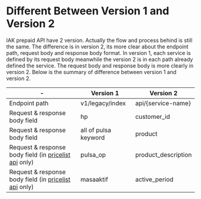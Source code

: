 # Different Between Version 1 and Version 2

IAK prepaid API have 2 version. Actually the flow and process behind is still the same. The difference is in version 2, its more clear about the endpoint path, request body and response body format. In version 1, each service is defined by its request body meanwhile the version 2 is in each path already defined the service. The request body and response body is more clearly in version 2. Below is the summary of difference between version 1 and version 2.

 | - |Version 1 | Version 2 |
 ---------|---------|----------
  Endpoint path | v1/legacy/index | api/{service-name}
 Request & response body field | hp | customer_id
 Request & response body field | all of pulsa keyword | product
 Request & response body field (in [pricelist api](./price-list.md) only) | pulsa_op | product_description
 Request & response body field (in [pricelist api](./price-list.md) only) | masaaktif | active_period
